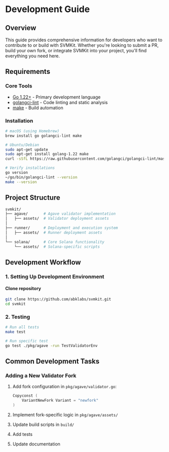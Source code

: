 # Development Guide

## Overview

This guide provides comprehensive information for developers who want to contribute to or build with SVMKit. Whether you're looking to submit a PR, build your own fork, or integrate SVMKit into your project, you'll find everything you need here.

## Requirements

### Core Tools

- [Go 1.22+](https://golang.org/dl/) - Primary development language
- [golangci-lint](https://golangci-lint.run/install) - Code linting and static analysis
- [make](https://www.gnu.org/software/make/) - Build automation

### Installation

```bash
# macOS (using Homebrew)
brew install go golangci-lint make

# Ubuntu/Debian
sudo apt-get update
sudo apt-get install golang-1.22 make
curl -sSfL https://raw.githubusercontent.com/golangci/golangci-lint/master/install.sh | sh -s -- -b $(go env GOPATH)/bin

# Verify installations
go version
~/go/bin/golangci-lint --version
make --version
```

## Project Structure

```sh
svmkit/
├── agave/       # Agave validator implementation
│   ├── assets/  # Validator deployment assets
│
├── runner/      # Deployment and execution system
│   ├── assets/  # Runner deployment assets
│
└── solana/      # Core Solana functionality
    └── assets/  # Solana-specific scripts
```

## Development Workflow

### 1. Setting Up Development Environment

#### Clone repository

```sh
git clone https://github.com/abklabs/svmkit.git
cd svmkit
```

### 2. Testing

```sh
# Run all tests
make test

# Run specific test
go test ./pkg/agave -run TestValidatorEnv

```

## Common Development Tasks

### Adding a New Validator Fork

1. Add fork configuration in `pkg/agave/validator.go`:

   ```go
   Copyconst (
       VariantNewFork Variant = "newfork"
   )
   ```

2. Implement fork-specific logic in `pkg/agave/assets/`
3. Update build scripts in `build/`
4. Add tests
5. Update documentation
